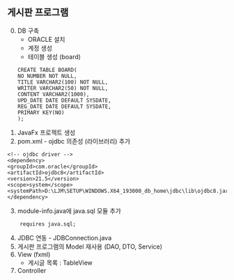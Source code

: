 ## 게시판 프로그램
0. DB 구축
    - ORACLE 설치
    - 계정 생성
    - 테이블 생성 (board)
    ```
    CREATE TABLE BOARD(
    NO NUMBER NOT NULL,
    TITLE VARCHAR2(100) NOT NULL,
    WRITER VARCHAR2(50) NOT NULL,
    CONTENT VARCHAR2(1000),
    UPD_DATE DATE DEFAULT SYSDATE,
    REG_DATE DATE DEFAULT SYSDATE,
    PRIMARY KEY(NO)
    );
    ```
1. JavaFx 프로젝트 생성
2. pom.xml - ojdbc 의존성 (라이브러리) 추가
```
<!-- ojdbc driver -->
<dependency>
<groupId>com.oracle</groupId>
<artifactId>ojdbc8</artifactId>
<version>21.5</version>
<scope>system</scope>
<systemPath>D:\LJM\SETUP\WINDOWS.X64_193000_db_home\jdbc\lib\ojdbc8.jar</systemPath>
</dependency>
```
3. module-info.java에 java.sql 모듈 추가
``` 
    requires java.sql;
```
4. JDBC 연동 - JDBConnection.java
5.  게시판 프로그램의 Model 재사용 (DAO, DTO, Service)
6. View (fxml)
    - 게시글 목록 : TableView
7. Controller

